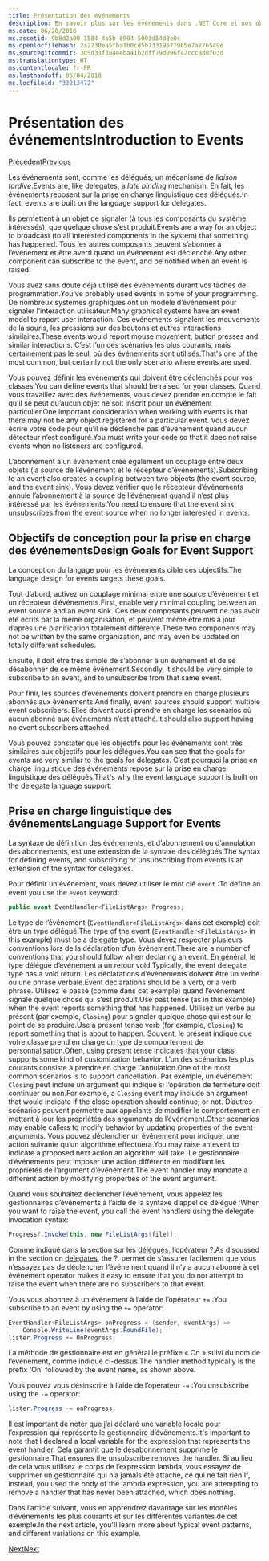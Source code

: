 ```yaml
---
title: Présentation des événements
description: En savoir plus sur les événements dans .NET Core et nos objectifs de conception de langage pour les événements dans cette vue d’ensemble.
ms.date: 06/20/2016
ms.assetid: 9b8d2a00-1584-4a5b-8994-5003d54d8e0c
ms.openlocfilehash: 2a2230ea5fba1b0cd5b13319677965e7a776549e
ms.sourcegitcommit: 3d5d33f384eeba41b2dff79d096f47ccc8d8f03d
ms.translationtype: HT
ms.contentlocale: fr-FR
ms.lasthandoff: 05/04/2018
ms.locfileid: "33213472"
---
```

# <a name="introduction-to-events"></a><span data-ttu-id="fc81a-103">Présentation des événements</span><span class="sxs-lookup"><span data-stu-id="fc81a-103">Introduction to Events</span></span>

[<span data-ttu-id="fc81a-104">Précédent</span><span class="sxs-lookup"><span data-stu-id="fc81a-104">Previous</span></span>](delegates-patterns.md)

<span data-ttu-id="fc81a-105">Les événements sont, comme les délégués, un mécanisme de *liaison tardive*.</span><span class="sxs-lookup"><span data-stu-id="fc81a-105">Events are, like delegates, a *late binding* mechanism.</span></span> <span data-ttu-id="fc81a-106">En fait, les événements reposent sur la prise en charge linguistique des délégués.</span><span class="sxs-lookup"><span data-stu-id="fc81a-106">In fact, events are built on the language support for delegates.</span></span>

<span data-ttu-id="fc81a-107">Ils permettent à un objet de signaler (à tous les composants du système intéressés), que quelque chose s’est produit.</span><span class="sxs-lookup"><span data-stu-id="fc81a-107">Events are a way for an object to broadcast (to all interested components in the system) that something has happened.</span></span> <span data-ttu-id="fc81a-108">Tous les autres composants peuvent s’abonner à l’événement et être averti quand un événement est déclenché.</span><span class="sxs-lookup"><span data-stu-id="fc81a-108">Any other component can subscribe to the event, and be notified when an event is raised.</span></span>

<span data-ttu-id="fc81a-109">Vous avez sans doute déjà utilisé des événements durant vos tâches de programmation.</span><span class="sxs-lookup"><span data-stu-id="fc81a-109">You've probably used events in some of your programming.</span></span> <span data-ttu-id="fc81a-110">De nombreux systèmes graphiques ont un modèle d’événement pour signaler l’interaction utilisateur.</span><span class="sxs-lookup"><span data-stu-id="fc81a-110">Many graphical systems have an event model to report user interaction.</span></span> <span data-ttu-id="fc81a-111">Ces événements signalent les mouvements de la souris, les pressions sur des boutons et autres interactions similaires.</span><span class="sxs-lookup"><span data-stu-id="fc81a-111">These events would report mouse movement, button presses and similar interactions.</span></span> <span data-ttu-id="fc81a-112">C’est l’un des scénarios les plus courants, mais certainement pas le seul, où des événements sont utilisés.</span><span class="sxs-lookup"><span data-stu-id="fc81a-112">That's one of the most common, but certainly not the only scenario where events are used.</span></span>

<span data-ttu-id="fc81a-113">Vous pouvez définir les événements qui doivent être déclenchés pour vos classes.</span><span class="sxs-lookup"><span data-stu-id="fc81a-113">You can define events that should be raised for your classes.</span></span> <span data-ttu-id="fc81a-114">Quand vous travaillez avec des événements, vous devez prendre en compte le fait qu’il se peut qu’aucun objet ne soit inscrit pour un événement particulier.</span><span class="sxs-lookup"><span data-stu-id="fc81a-114">One important consideration when working with events is that there may not be any object registered for a particular event.</span></span> <span data-ttu-id="fc81a-115">Vous devez écrire votre code pour qu’il ne déclenche pas d’événement quand aucun détecteur n’est configuré.</span><span class="sxs-lookup"><span data-stu-id="fc81a-115">You must write your code so that it does not raise events when no listeners are configured.</span></span>

<span data-ttu-id="fc81a-116">L’abonnement à un événement crée également un couplage entre deux objets (la source de l’événement et le récepteur d’événements).</span><span class="sxs-lookup"><span data-stu-id="fc81a-116">Subscribing to an event also creates a coupling between two objects (the event source, and the event sink).</span></span> <span data-ttu-id="fc81a-117">Vous devez vérifier que le récepteur d’événements annule l’abonnement à la source de l’événement quand il n’est plus intéressé par les événements.</span><span class="sxs-lookup"><span data-stu-id="fc81a-117">You need to ensure that the event sink unsubscribes from the event source when no longer interested in events.</span></span>

## <a name="design-goals-for-event-support"></a><span data-ttu-id="fc81a-118">Objectifs de conception pour la prise en charge des événements</span><span class="sxs-lookup"><span data-stu-id="fc81a-118">Design Goals for Event Support</span></span>

<span data-ttu-id="fc81a-119">La conception du langage pour les événements cible ces objectifs.</span><span class="sxs-lookup"><span data-stu-id="fc81a-119">The language design for events targets these goals.</span></span>

<span data-ttu-id="fc81a-120">Tout d’abord, activez un couplage minimal entre une source d’événement et un récepteur d’événements.</span><span class="sxs-lookup"><span data-stu-id="fc81a-120">First, enable very minimal coupling between an event source and an event sink.</span></span> <span data-ttu-id="fc81a-121">Ces deux composants peuvent ne pas avoir été écrits par la même organisation, et peuvent même être mis à jour d’après une planification totalement différente.</span><span class="sxs-lookup"><span data-stu-id="fc81a-121">These two components may not be written by the same organization, and may even be updated on totally different schedules.</span></span>

<span data-ttu-id="fc81a-122">Ensuite, il doit être très simple de s’abonner à un événement et de se désabonner de ce même événement.</span><span class="sxs-lookup"><span data-stu-id="fc81a-122">Secondly, it should be very simple to subscribe to an event, and to unsubscribe from that same event.</span></span>

<span data-ttu-id="fc81a-123">Pour finir, les sources d’événements doivent prendre en charge plusieurs abonnés aux événements.</span><span class="sxs-lookup"><span data-stu-id="fc81a-123">And finally, event sources should support multiple event subscribers.</span></span> <span data-ttu-id="fc81a-124">Elles doivent aussi prendre en charge les scénarios où aucun abonné aux événements n’est attaché.</span><span class="sxs-lookup"><span data-stu-id="fc81a-124">It should also support having no event subscribers attached.</span></span>

<span data-ttu-id="fc81a-125">Vous pouvez constater que les objectifs pour les événements sont très similaires aux objectifs pour les délégués.</span><span class="sxs-lookup"><span data-stu-id="fc81a-125">You can see that the goals for events are very similar to the goals for delegates.</span></span>
<span data-ttu-id="fc81a-126">C’est pourquoi la prise en charge linguistique des événements repose sur la prise en charge linguistique des délégués.</span><span class="sxs-lookup"><span data-stu-id="fc81a-126">That's why the event language support is built on the delegate language support.</span></span>

## <a name="language-support-for-events"></a><span data-ttu-id="fc81a-127">Prise en charge linguistique des événements</span><span class="sxs-lookup"><span data-stu-id="fc81a-127">Language Support for Events</span></span>

<span data-ttu-id="fc81a-128">La syntaxe de définition des événements, et d’abonnement ou d’annulation des abonnements, est une extension de la syntaxe des délégués.</span><span class="sxs-lookup"><span data-stu-id="fc81a-128">The syntax for defining events, and subscribing or unsubscribing from events is an extension of the syntax for delegates.</span></span>

<span data-ttu-id="fc81a-129">Pour définir un événement, vous devez utiliser le mot clé `event` :</span><span class="sxs-lookup"><span data-stu-id="fc81a-129">To define an event you use the `event` keyword:</span></span>

```csharp
public event EventHandler<FileListArgs> Progress;
```

<span data-ttu-id="fc81a-130">Le type de l’événement (`EventHandler<FileListArgs>` dans cet exemple) doit être un type délégué.</span><span class="sxs-lookup"><span data-stu-id="fc81a-130">The type of the event (`EventHandler<FileListArgs>` in this example) must be a delegate type.</span></span> <span data-ttu-id="fc81a-131">Vous devez respecter plusieurs conventions lors de la déclaration d’un événement.</span><span class="sxs-lookup"><span data-stu-id="fc81a-131">There are a number of conventions that you should follow when declaring an event.</span></span> <span data-ttu-id="fc81a-132">En général, le type délégué d’événement a un retour void.</span><span class="sxs-lookup"><span data-stu-id="fc81a-132">Typically, the event delegate type has a void return.</span></span>
<span data-ttu-id="fc81a-133">Les déclarations d’événements doivent être un verbe ou une phrase verbale.</span><span class="sxs-lookup"><span data-stu-id="fc81a-133">Event declarations should be a verb, or a verb phrase.</span></span>
<span data-ttu-id="fc81a-134">Utilisez le passé (comme dans cet exemple) quand l’événement signale quelque chose qui s’est produit.</span><span class="sxs-lookup"><span data-stu-id="fc81a-134">Use past tense (as in this example) when the event reports something that has happened.</span></span> <span data-ttu-id="fc81a-135">Utilisez un verbe au présent (par exemple, `Closing`) pour signaler quelque chose qui est sur le point de se produire.</span><span class="sxs-lookup"><span data-stu-id="fc81a-135">Use a present tense verb (for example, `Closing`) to report something that is about to happen.</span></span> <span data-ttu-id="fc81a-136">Souvent, le présent indique que votre classe prend en charge un type de comportement de personnalisation.</span><span class="sxs-lookup"><span data-stu-id="fc81a-136">Often, using present tense indicates that your class supports some kind of customization behavior.</span></span> <span data-ttu-id="fc81a-137">L’un des scénarios les plus courants consiste à prendre en charge l’annulation.</span><span class="sxs-lookup"><span data-stu-id="fc81a-137">One of the most common scenarios is to support cancellation.</span></span> <span data-ttu-id="fc81a-138">Par exemple, un événement `Closing` peut inclure un argument qui indique si l’opération de fermeture doit continuer ou non.</span><span class="sxs-lookup"><span data-stu-id="fc81a-138">For example, a `Closing` event may include an argument that would indicate if the close operation should continue, or not.</span></span>  <span data-ttu-id="fc81a-139">D’autres scénarios peuvent permettre aux appelants de modifier le comportement en mettant à jour les propriétés des arguments de l’événement.</span><span class="sxs-lookup"><span data-stu-id="fc81a-139">Other scenarios may enable callers to modify behavior by updating properties of the event arguments.</span></span> <span data-ttu-id="fc81a-140">Vous pouvez déclencher un événement pour indiquer une action suivante qu’un algorithme effectuera.</span><span class="sxs-lookup"><span data-stu-id="fc81a-140">You may raise an event to indicate a proposed next action an algorithm will take.</span></span> <span data-ttu-id="fc81a-141">Le gestionnaire d’événements peut imposer une action différente en modifiant les propriétés de l’argument d’événement.</span><span class="sxs-lookup"><span data-stu-id="fc81a-141">The event handler may mandate a different action by modifying  properties of the event argument.</span></span>

<span data-ttu-id="fc81a-142">Quand vous souhaitez déclencher l’événement, vous appelez les gestionnaires d’événements à l’aide de la syntaxe d’appel de délégué :</span><span class="sxs-lookup"><span data-stu-id="fc81a-142">When you want to raise the event, you call the event handlers using the delegate invocation syntax:</span></span>

```csharp
Progress?.Invoke(this, new FileListArgs(file));
```

<span data-ttu-id="fc81a-143">Comme indiqué dans la section sur les [délégués](delegates-patterns.md), l’opérateur ?.</span><span class="sxs-lookup"><span data-stu-id="fc81a-143">As discussed in the section on [delegates](delegates-patterns.md), the ?.</span></span>
<span data-ttu-id="fc81a-144">permet de s’assurer facilement que vous n’essayez pas de déclencher l’événement quand il n’y a aucun abonné à cet événement.</span><span class="sxs-lookup"><span data-stu-id="fc81a-144">operator makes it easy to ensure that you do not attempt to raise the event when there are no subscribers to that event.</span></span>
 
<span data-ttu-id="fc81a-145">Vous vous abonnez à un événement à l’aide de l’opérateur `+=` :</span><span class="sxs-lookup"><span data-stu-id="fc81a-145">You subscribe to an event by using the `+=` operator:</span></span>

```csharp
EventHandler<FileListArgs> onProgress = (sender, eventArgs) => 
    Console.WriteLine(eventArgs.FoundFile);
lister.Progress += OnProgress;
```

<span data-ttu-id="fc81a-146">La méthode de gestionnaire est en général le préfixe « On » suivi du nom de l’événement, comme indiqué ci-dessus.</span><span class="sxs-lookup"><span data-stu-id="fc81a-146">The handler method typically is the prefix 'On' followed by the event name, as shown above.</span></span>

<span data-ttu-id="fc81a-147">Vous pouvez vous désinscrire à l’aide de l’opérateur `-=` :</span><span class="sxs-lookup"><span data-stu-id="fc81a-147">You unsubscribe using the `-=` operator:</span></span>

```csharp
lister.Progress -= onProgress;
```

<span data-ttu-id="fc81a-148">Il est important de noter que j’ai déclaré une variable locale pour l’expression qui représente le gestionnaire d’événements.</span><span class="sxs-lookup"><span data-stu-id="fc81a-148">It's important to note that I declared a local variable for the expression that represents the event handler.</span></span> <span data-ttu-id="fc81a-149">Cela garantit que le désabonnement supprime le gestionnaire.</span><span class="sxs-lookup"><span data-stu-id="fc81a-149">That ensures the unsubscribe removes the handler.</span></span>
<span data-ttu-id="fc81a-150">Si au lieu de cela vous utilisez le corps de l’expression lambda, vous essayez de supprimer un gestionnaire qui n’a jamais été attaché, ce qui ne fait rien.</span><span class="sxs-lookup"><span data-stu-id="fc81a-150">If, instead, you used the body of the lambda expression, you are attempting to remove a handler that has never been attached, which does nothing.</span></span>

<span data-ttu-id="fc81a-151">Dans l’article suivant, vous en apprendrez davantage sur les modèles d’événements les plus courants et sur les différentes variantes de cet exemple.</span><span class="sxs-lookup"><span data-stu-id="fc81a-151">In the next article, you'll learn more about typical event patterns, and different variations on this example.</span></span>

[<span data-ttu-id="fc81a-152">Next</span><span class="sxs-lookup"><span data-stu-id="fc81a-152">Next</span></span>](event-pattern.md)
